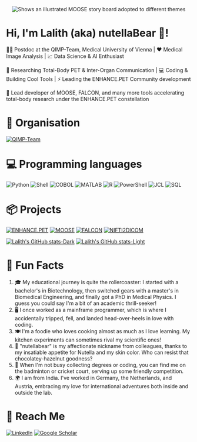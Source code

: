 <div align="center">
<picture>
  <source media="(prefers-color-scheme: dark)" srcset="https://github.com/LalithShiyam/LalithShiyam/blob/main/Banner-Dark-LK.gif">
  <source media="(prefers-color-scheme: light)" srcset="https://github.com/LalithShiyam/LalithShiyam/blob/main/Banner-Light-LK.gif">
  <img alt="Shows an illustrated MOOSE story board adopted to different themes" src="https://github.com/LalithShiyam/LalithShiyam/blob/main/Banner-Light-LK.gif">
</picture>
</div>

# Hi, I'm Lalith (aka) nutellaBear 🐻!

:man_scientist: Postdoc at the QIMP-Team, Medical University of Vienna | :heart: Medical Image Analysis | :chart_with_upwards_trend: Data Science & AI Enthusiast

:telescope: Researching Total-Body PET & Inter-Organ Communication | :computer: Coding & Building Cool Tools | :zap: Leading the ENHANCE.PET Community development

:rocket: Lead developer of MOOSE, FALCON, and many more tools accelerating total-body research under the ENHANCE.PET constellation

# 💼 Organisation

[![QIMP-Team](https://img.shields.io/badge/QIMP_Team-PostDoc-blue?style=for-the-badge&logo=QIMP-Team)](https://github.com/QIMP-Team)


# 💻 Programming languages 

![Python](https://img.shields.io/badge/Python-3776AB?style=for-the-badge&logo=python&logoColor=white)
![Shell](https://img.shields.io/badge/Shell-4EAA25?style=for-the-badge&logo=gnu-bash&logoColor=white)
![COBOL](https://img.shields.io/badge/COBOL-000E67?style=for-the-badge&logo=cobol&logoColor=white)
![MATLAB](https://img.shields.io/badge/MATLAB-0076A8?style=for-the-badge&logo=mathworks&logoColor=white)
![R](https://img.shields.io/badge/R-276DC3?style=for-the-badge&logo=r&logoColor=white)
![PowerShell](https://img.shields.io/badge/PowerShell-5391FE?style=for-the-badge&logo=powershell&logoColor=white)
![JCL](https://img.shields.io/badge/JCL-8A36AF?style=for-the-badge&logo=ibm&logoColor=white)
![SQL](https://img.shields.io/badge/SQL-336791?style=for-the-badge&logo=postgresql&logoColor=white)

# 📦 Projects

[![ENHANCE.PET](https://img.shields.io/badge/ENHANCE.PET-Project_Lead-FF69B4?style=for-the-badge)](https://enhance.pet)
[![MOOSE](https://img.shields.io/badge/MOOSE-Lead_Developer-FFD700?style=for-the-badge)](https://github.com/QIMP-Team/MOOSE)
[![FALCON](https://img.shields.io/badge/FALCON-Lead_Developer-32CD32?style=for-the-badge)](https://github.com/QIMP-Team/FALCON)
[![NIFTI2DICOM](https://img.shields.io/badge/NIFTI2DICOM-Lead_Developer-8A36AF?style=for-the-badge)](https://github.com/LalithShiyam/nifti2dicom)

[![Lalith's GitHub stats-Dark](https://github-readme-stats.vercel.app/api?username=LalithShiyam&show_icons=true&theme=dark#gh-dark-mode-only)](https://github.com/LalithShiyam/github-readme-stats#gh-dark-mode-only)
[![Lalith's GitHub stats-Light](https://github-readme-stats.vercel.app/api?username=LalithShiyam&show_icons=true&theme=default#gh-light-mode-only)](https://github.com/LalithShiyam/github-readme-stats#gh-light-mode-only)

# 🌟 Fun Facts

1. 🎓 My educational journey is quite the rollercoaster: I started with a bachelor's in Biotechnology, then switched gears with a master's in Biomedical Engineering, and finally got a PhD in Medical Physics. I guess you could say I'm a bit of an academic thrill-seeker!
2. 🖥️ I once worked as a mainframe programmer, which is where I accidentally tripped, fell, and landed head-over-heels in love with coding.
3. 🍽️ I'm a foodie who loves cooking almost as much as I love learning. My kitchen experiments can sometimes rival my scientific ones!
4. 🐻 "nutellabear" is my affectionate nickname from colleagues, thanks to my insatiable appetite for Nutella and my skin color. Who can resist that chocolatey-hazelnut goodness?
5. 🏸 When I'm not busy collecting degrees or coding, you can find me on the badminton or cricket court, serving up some friendly competition.
6. 🌍 I am from India. I've worked in Germany, the Netherlands, and Austria, embracing my love for international adventures both inside and outside the lab.

# 💬 Reach Me

[![LinkedIn](https://img.shields.io/badge/LinkedIn-0077B5?style=for-the-badge&logo=linkedin&logoColor=white)](https://www.linkedin.com/in/lalith-kumar-shiyam-sundar-phd-3a2aaba0)
[![Google Scholar](https://img.shields.io/badge/Google_Scholar-Lalith-blue?style=for-the-badge&logo=google-scholar)](https://scholar.google.com/citations?user=L6iMPN4AAAAJ&hl=en&authuser=1)

